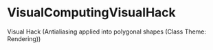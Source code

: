 # VisualComputingVisualHack
Visual Hack (Antialiasing applied into polygonal shapes (Class Theme: Rendering))
